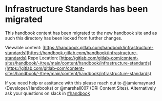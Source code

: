 # Infrastructure Standards has been migrated

This handbook content has been migrated to the new handbook site and as such this directory
has been locked from further changes.

Viewable content: [https://handbook.gitlab.com/handbook/infrastructure-standards](https://handbook.gitlab.com/handbook/infrastructure-standards)
Repo Location: [https://gitlab.com/gitlab-com/content-sites/handbook/-/tree/main/content/handbook/infrastructure-standards](https://gitlab.com/gitlab-com/content-sites/handbook/-/tree/main/content/handbook/infrastructure-standards)

If you need help or assitance with this please reach out to @jamiemaynard (Developer/Handbooks) or
@marshall007 (DRI Content Sites).  Alternatively ask your questions on slack in [#handbook](https://gitlab.slack.com/archives/C81PT2ALD)


